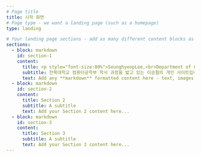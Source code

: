 ```yaml
---
# Page title
title: 시작 화면
# Page type - we want a landing page (such as a homepage)
type: landing

# Your landing page sections - add as many different content blocks as you like
sections:
  - block: markdown
    id: section-1
    content:
      title: <p style="font-size:80%">SeunghyeopLee,<br>Department of Computer Engineering,<br>Jeonbuk National University</p>
      subtitle: 전북대학교 컴퓨터공학부 학사 과정을 밟고 있는 이승협의 개인 사이트입니다.
      text: Add any **markdown** formatted content here - text, images, videos, galleries - and even HTML code!
  - block: markdown
    id: section-2
    content:
      title: Section 2
      subtitle: A subtitle
      text: Add your Section 2 content here...
  - block: markdown
    id: section-3
    content:
      title: Section 3
      subtitle: A subtitle
      text: Add your Section 3 content here...
---
```

